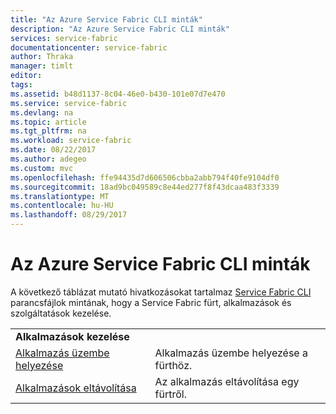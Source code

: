 ```yaml
---
title: "Az Azure Service Fabric CLI minták"
description: "Az Azure Service Fabric CLI minták"
services: service-fabric
documentationcenter: service-fabric
author: Thraka
manager: timlt
editor: 
tags: 
ms.assetid: b48d1137-8c04-46e0-b430-101e07d7e470
ms.service: service-fabric
ms.devlang: na
ms.topic: article
ms.tgt_pltfrm: na
ms.workload: service-fabric
ms.date: 08/22/2017
ms.author: adegeo
ms.custom: mvc
ms.openlocfilehash: ffe94435d7d606506cbba2abb794f40fe9104df0
ms.sourcegitcommit: 18ad9bc049589c8e44ed277f8f43dcaa483f3339
ms.translationtype: MT
ms.contentlocale: hu-HU
ms.lasthandoff: 08/29/2017
---
```

# <a name="azure-service-fabric-cli-samples"></a>Az Azure Service Fabric CLI minták

A következő táblázat mutató hivatkozásokat tartalmaz [Service Fabric CLI](service-fabric-cli.md) parancsfájlok mintának, hogy a Service Fabric fürt, alkalmazások és szolgáltatások kezelése.

| | |
|-|-|
| **Alkalmazások kezelése** ||
| [Alkalmazás üzembe helyezése](./scripts/cli-deploy-application.md)| Alkalmazás üzembe helyezése a fürthöz.|
| [Alkalmazások eltávolítása](./scripts/cli-remove-application.md)| Az alkalmazás eltávolítása egy fürtről.|
